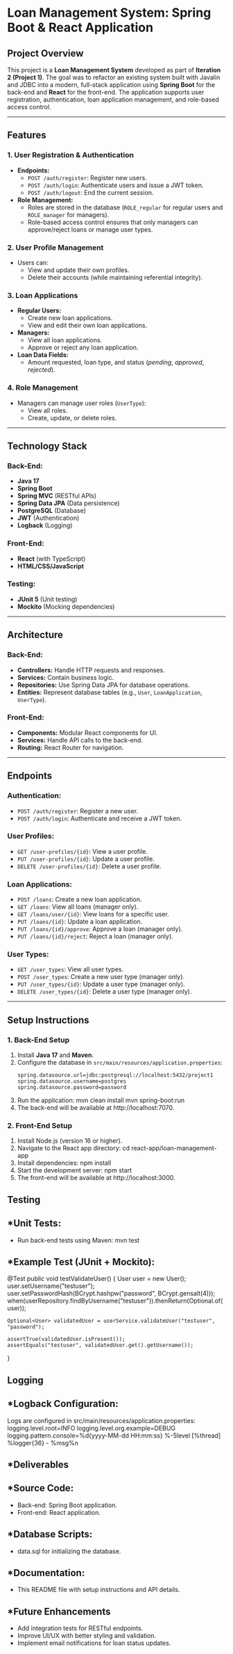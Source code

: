 # Loan Management System: Spring Boot & React Application

## **Project Overview**

This project is a **Loan Management System** developed as part of **Iteration 2 (Project 1)**. The goal was to refactor an existing system built with Javalin and JDBC into a modern, full-stack application using **Spring Boot** for the back-end and **React** for the front-end. The application supports user registration, authentication, loan application management, and role-based access control.

---

## **Features**

### **1. User Registration & Authentication**
- **Endpoints:**
  - `POST /auth/register`: Register new users.
  - `POST /auth/login`: Authenticate users and issue a JWT token.
  - `POST /auth/logout`: End the current session.
- **Role Management:**
  - Roles are stored in the database (`ROLE_regular` for regular users and `ROLE_manager` for managers).
  - Role-based access control ensures that only managers can approve/reject loans or manage user types.

### **2. User Profile Management**
- Users can:
  - View and update their own profiles.
  - Delete their accounts (while maintaining referential integrity).

### **3. Loan Applications**
- **Regular Users:**
  - Create new loan applications.
  - View and edit their own loan applications.
- **Managers:**
  - View all loan applications.
  - Approve or reject any loan application.
- **Loan Data Fields:**
  - Amount requested, loan type, and status (*pending*, *approved*, *rejected*).

### **4. Role Management**
- Managers can manage user roles (`UserType`):
  - View all roles.
  - Create, update, or delete roles.

---

## **Technology Stack**

### **Back-End:**
- **Java 17**
- **Spring Boot**
- **Spring MVC** (RESTful APIs)
- **Spring Data JPA** (Data persistence)
- **PostgreSQL** (Database)
- **JWT** (Authentication)
- **Logback** (Logging)

### **Front-End:**
- **React** (with TypeScript)
- **HTML/CSS/JavaScript**

### **Testing:**
- **JUnit 5** (Unit testing)
- **Mockito** (Mocking dependencies)

---

## **Architecture**

### **Back-End:**
- **Controllers:** Handle HTTP requests and responses.
- **Services:** Contain business logic.
- **Repositories:** Use Spring Data JPA for database operations.
- **Entities:** Represent database tables (e.g., `User`, `LoanApplication`, `UserType`).

### **Front-End:**
- **Components:** Modular React components for UI.
- **Services:** Handle API calls to the back-end.
- **Routing:** React Router for navigation.

---

## **Endpoints**

### **Authentication:**
- `POST /auth/register`: Register a new user.
- `POST /auth/login`: Authenticate and receive a JWT token.

### **User Profiles:**
- `GET /user-profiles/{id}`: View a user profile.
- `PUT /user-profiles/{id}`: Update a user profile.
- `DELETE /user-profiles/{id}`: Delete a user profile.

### **Loan Applications:**
- `POST /loans`: Create a new loan application.
- `GET /loans`: View all loans (manager only).
- `GET /loans/user/{id}`: View loans for a specific user.
- `PUT /loans/{id}`: Update a loan application.
- `PUT /loans/{id}/approve`: Approve a loan (manager only).
- `PUT /loans/{id}/reject`: Reject a loan (manager only).

### **User Types:**
- `GET /user_types`: View all user types.
- `POST /user_types`: Create a new user type (manager only).
- `PUT /user_types/{id}`: Update a user type (manager only).
- `DELETE /user_types/{id}`: Delete a user type (manager only).

---

## **Setup Instructions**

### **1. Back-End Setup**
1. Install **Java 17** and **Maven**.
2. Configure the database in `src/main/resources/application.properties`:
   ```properties
   spring.datasource.url=jdbc:postgresql://localhost:5432/project1
   spring.datasource.username=postgres
   spring.datasource.password=password

3. Run the application:
mvn clean install
mvn spring-boot:run
4. The back-end will be available at http://localhost:7070.

### **2. Front-End Setup**
1. Install Node.js (version 16 or higher).
2. Navigate to the React app directory:
cd react-app/loan-management-app
3. Install dependencies:
npm install
4. Start the development server:
npm start
5. The front-end will be available at http://localhost:3000.
## **Testing**
## ***Unit Tests:**
- Run back-end tests using Maven:
mvn test
## ***Example Test (JUnit + Mockito):**
@Test
public void testValidateUser() {
    User user = new User();
    user.setUsername("testuser");
    user.setPasswordHash(BCrypt.hashpw("password", BCrypt.gensalt(4)));
    when(userRepository.findByUsername("testuser")).thenReturn(Optional.of(user));

    Optional<User> validatedUser = userService.validateUser("testuser", "password");

    assertTrue(validatedUser.isPresent());
    assertEquals("testuser", validatedUser.get().getUsername());
}

## **Logging**
## ***Logback Configuration:**
Logs are configured in src/main/resources/application.properties:
logging.level.root=INFO
logging.level.org.example=DEBUG
logging.pattern.console=%d{yyyy-MM-dd HH:mm:ss} %-5level [%thread] %logger{36} - %msg%n


## ***Deliverables**
## ***Source Code:**
- Back-end: Spring Boot application.
- Front-end: React application.
## ***Database Scripts:**
- data.sql for initializing the database.
## ***Documentation:**
- This README file with setup instructions and API details.

## ***Future Enhancements**
- Add integration tests for RESTful endpoints.
- Improve UI/UX with better styling and validation.
- Implement email notifications for loan status updates.